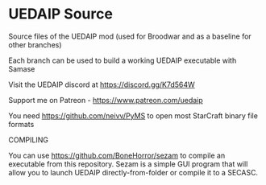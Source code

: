 # UEDAIP Source
 Source files of the UEDAIP mod (used for Broodwar and as a baseline for other branches)

Each branch can be used to build a working UEDAIP executable with Samase

Visit the UEDAIP discord at https://discord.gg/K7d564W

Support me on Patreon - https://www.patreon.com/uedaip

You need https://github.com/neivv/PyMS to open most StarCraft binary file formats

COMPILING

You can use https://github.com/BoneHorror/sezam to compile an executable from this repository. Sezam is a simple GUI program that will allow you to launch UEDAIP directly-from-folder or compile it to a SECASC.
